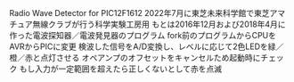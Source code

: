 Radio Wave Detector for PIC12F1612
2022年7月に東芝未来科学館で東芝アマチュア無線クラブが行う科学実験工房用
もとは2016年12月および2018年4月に作った電波探知器／電波発見器のプログラム
fork前のプログラムからCPUをAVRからPICに変更
検波した信号をA/D変換し、レベルに応じて2色LEDを緑／橙／赤と点灯させる
オペアンプのオフセットをキャンセルため起動時にチェック
もし入力が一定範囲を超えたら正しくないとして赤を点滅
